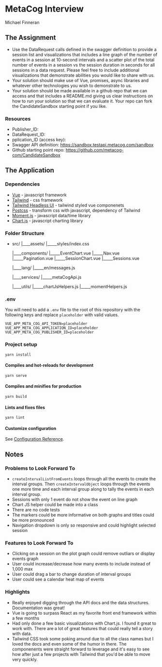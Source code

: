 # MetaCog Interview

Michael Finneran

## The Assignment

- Use the DataRequest calls defined in the swagger definition to provide a session list and visualizations that includes a line graph of the number of events in a session at 10-second intervals and a scatter plot of the total number of events in a session vs the session duration in seconds for all sessions in a data request.  Please feel free to include additional visualizations that demonstrate abilities you would like to share with us. 
- Your solution should make use of Vue, promises, async libraries and whatever other technologies you wish to demonstrate to us. 
- Your solution should be made available in a github repo that we can access and that includes a README.md giving us clear instructions on how to run your solution so that we can evaluate it.  Your repo can fork the CandidateSandbox starting point if you like. 

### Resources 

- Publisher_ID: <secret> 
- DataRequest_ID: <secret>
- pplication_ID (access key): <secret>
- Swagger API definition: https://sandbox.testapi.metacog.com/sandbox 
- Github starting point repo: https://github.com/metacog-com/CandidateSandbox 

## The Application

### Dependencies
- [Vue](https://vuejs.org) - javascript framework
- [Tailwind](https://tailwindcss.com/) - css framework
- [Tailwind Headless UI](https://github.com/tailwindlabs/headlessui) - tailwind styled vue componenets
- [Postcss](https://github.com/postcss/postcss) - transform css with javascript, dependency of Tailwind
- [Moment.js](http://momentjs.com/) - javascript data/time library
- [Chart.js](https://www.chartjs.org/) - javascript charting library

### Folder Structure 

- src/
   |____assets/
          |_____styles/index.css

   |____components/
          |_____EventChart.vue
          |_____Nav.vue
          |_____Pagination.vue
          |_____SessionChart.vue
          |_____Sessions.vue

   |____lang/
          |_____en/messages.js

   |____services/
          |_____metaCogApi.js

   |____utils/
          |_____chartJsHelpers.js
          |_____momentHelpers.js

### .env

You will need to add a `.env` file to the root of this repository with the following keys and replace `placeholder` with valid values.
```
VUE_APP_META_COG_API_TOKEN=placeholder
VUE_APP_META_COG_APPLICATION_ID=placeholder
VUE_APP_META_COG_PUBLISHER_ID=placeholder
```

### Project setup
```
yarn install
```

#### Compiles and hot-reloads for development
```
yarn serve
```

#### Compiles and minifies for production
```
yarn build
```

#### Lints and fixes files
```
yarn lint
```

#### Customize configuration
See [Configuration Reference](https://cli.vuejs.org/config/).


## Notes

### Problems to Look Forward To
- `createIntervalListFromEvents` loops through all the events to create the interval groups.  Then `createIntervalObject` loops through the events one more time and each interval group along to tally the events in each interval group. 
- Sessions with only 1 event do not show the event on line graph
- Chart JS helper could be made into a class 
- There are no code tests
- The markers could be more informative on both graphs and titles could be more pronounced
- Navigation dropdown is only so responsive and could highlight selected session

### Features to Look Forward To

- Clicking on a session on the plot graph could remove outliars or display events graph
- User could increase/decrease how many events to include instead of 1,000 max
- User could drag a bar to change duration of interval groups
- User could see a calendar heat map of events

### Highlights
- Really enjoyed digging through the API docs and the data structures.  Documentation was great!
- Vue is going to surpass React as my favorite front end framework within a few months
- Had only done a few basic visualizations with Chart.js.  I found it great to work with.  There are a lot of great features that could really tell a story with data.
- Tailwind CSS took some poking around due to all the class names but I loved the docs and even some of the humor in there.  The componenents were straight forward to leverage and it's easy to see how after just a few projects with Tailwind that you'd be able to move very quickly. 
